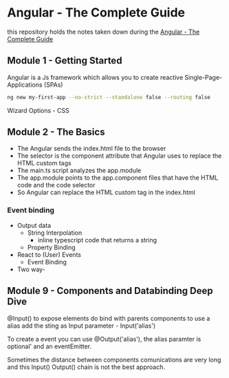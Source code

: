 # Angular - The Complete Guide

this repository holds the notes taken down during the [Angular - The Complete Guide](https://www.udemy.com/course/the-complete-guide-to-angular-2/?couponCode=ST2MT43024)

## Module 1 - Getting Started

Angular is a Js framework which allows you to create reactive Single-Page-Applications (SPAs)

``` sh
ng new my-first-app --no-strict --standalone false --routing false
```

Wizard Options - CSS

## Module 2 - The Basics

- The Angular sends the index.html file to the browser
- The selector is the component attribute that Angular uses to replace the HTML  custom tags
- The main.ts script analyzes the app.module
- The app.module points to the app.component files that have the HTML code and the code selector
- So Angular can replace the HTML custom tag in the index.html

### Event binding

- Output data
  - String Interpolation
    - inline typescript code that returns a string
  - Property Binding
- React to (User) Events
  - Event Binding
- Two way-

## Module 9 - Components and Databinding Deep Dive

@Input() to expose elements do bind with parents components
to use a alias add the sting as Input parameter - Input('alias')

To create a event you can use @Output('alias'), the alias paramter is optional' and an eventEmitter.

Sometimes the distance between components comunications are very long and this Input() Output() chain is not the best approach.
